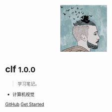 <!-- ![logo](_media/icon.svg) -->

<div style="text-align:center;"><img width= 150px src="image/logo.jpeg" align="middle" /></div>

# clf <small>1.0.0</small>

> 学习笔记。
- 计算机视觉

[GitHub](https://github.com/fupobaobaowoya/fupobaobaowoya.github.io)
[Get Started](/README.md)